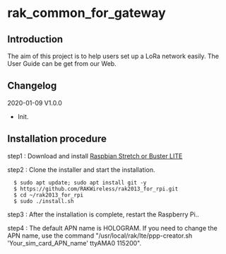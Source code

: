 # rak_common_for_gateway

##	Introduction 

The aim of this project is to help users set up a LoRa network easily. The User Guide can be get from our Web.

##	Changelog
2020-01-09 V1.0.0
* Init.

##	Installation procedure

step1 : Download and install [Raspbian Stretch or Buster LITE](https://www.raspberrypi.org/downloads/raspbian/) 

step2 : Clone the installer and start the installation.

      $ sudo apt update; sudo apt install git -y
      $ https://github.com/RAKWireless/rak2013_for_rpi.git
      $ cd ~/rak2013_for_rpi
      $ sudo ./install.sh

step3 : After the installation is complete, restart the Raspberry Pi..

step4 : The default APN name is HOLOGRAM. If you need to change the APN name, use the command "/usr/local/rak/lte/ppp-creator.sh 'Your_sim_card_APN_name' ttyAMA0 115200".


